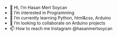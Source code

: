 - 👋 Hi, I’m Hasan Mert Soycan
- 👀 I’m interested in Programming
- 🌱 I’m currently learning Python, html&css, Arduino
- 💞️ I’m looking to collaborate on Arduino projects
- 📫 How to reach me Instagram @hasanmertsoycan

<!---
hasanmertsoycan/hasanmertsoycan is a ✨ special ✨ repository because its `README.md` (this file) appears on your GitHub profile.
You can click the Preview link to take a look at your changes.
--->
